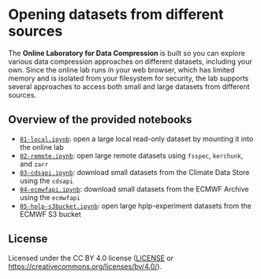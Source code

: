 # Opening datasets from different sources

The **Online Laboratory for Data Compression** is built so you can explore various data compression approaches on different datasets, including your own. Since the online lab runs in your web browser, which has limited memory and is isolated from your filesystem for security, the lab supports several approaches to access both small and large datasets from different sources.


## Overview of the provided notebooks

- [`01-local.ipynb`](01-local.ipynb): open a large local read-only dataset by mounting it into the online lab
- [`02-remote.ipynb`](02-remote.ipynb): open large remote datasets using `fsspec`, `kerchunk`, and `zarr`
- [`03-cdsapi.ipynb`](03-cdsapi.ipynb): download small datasets from the Climate Data Store using the `cdsapi`
- [`04-ecmwfapi.ipynb`](04-ecmwfapi.ipynb): download small datasets from the ECMWF Archive using the `ecmwfapi`
- [`05-hplp-s3bucket.ipynb`](05-hplp-s3bucket.ipynb): open large hplp-experiment datasets from the ECMWF S3 bucket


## License

Licensed under the CC BY 4.0 license ([LICENSE](../LICENSE.txt) or https://creativecommons.org/licenses/by/4.0/).
